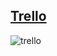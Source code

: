 ## [Trello](https://trello.com/b/xQ5loH15/gerenciamento-de-projeto-phos4-grupo-1)
![trello](https://user-images.githubusercontent.com/54637218/93547652-e8107200-f93b-11ea-9257-c76174970634.png)

